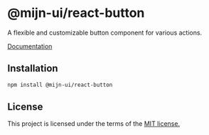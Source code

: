# @mijn-ui/react-button

A flexible and customizable button component for various actions.

[Documentation](https://mijn-ui.vercel.app/react/docs/components/button)

## Installation

```sh
npm install @mijn-ui/react-button
```

## License

This project is licensed under the terms of the [MIT license.](https://github.com/mijn-ui/mijn-ui-react/blob/main/LICENSE)
